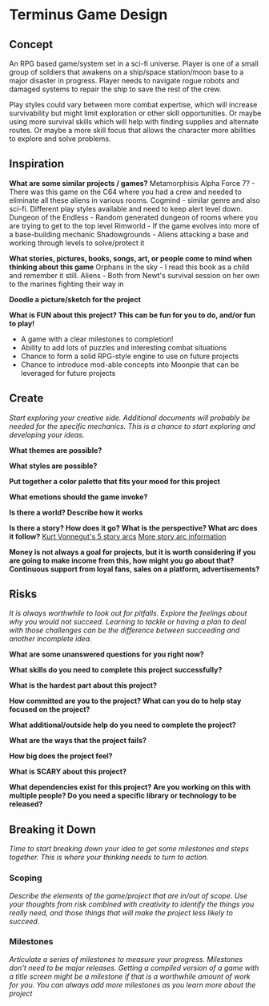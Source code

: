 <!--
 Copyright (c) 2021 Trevor Redfern
 
 This software is released under the MIT License.
 https://opensource.org/licenses/MIT
-->

# Terminus Game Design

## Concept

An RPG based game/system set in a sci-fi universe. Player is one of a small group of soldiers that
awakens on a ship/space station/moon base to a major disaster in progress. Player needs to navigate rogue robots and 
damaged systems to repair the ship to save the rest of the crew. 

Play styles could vary between more combat expertise, which will increase survivability but might limit exploration
or other skill opportunities. Or maybe using more survival skills which will help with finding supplies and
alternate routes. Or maybe a more skill focus that allows the character more abilities to explore and solve problems.

## Inspiration

**What are some similar projects / games?**
Metamorphisis Alpha
Force 7? - There was this game on the C64 where you had a crew and needed to eliminate all these aliens in various rooms.
Cogmind - similar genre and also sci-fi. Different play styles available and need to keep alert level down.
Dungeon of the Endless - Random generated dungeon of rooms where you are trying to get to the top level
Rimworld - If the game evolves into more of a base-building mechanic
Shadowgrounds - Aliens attacking a base and working through levels to solve/protect it


**What stories, pictures, books, songs, art, or people come to mind when thinking about this game**
Orphans in the sky - I read this book as a child and remember it still. 
Aliens - Both from Newt's survival session on her own to the marines fighting their way in

**Doodle a picture/sketch for the project**

**What is FUN about this project? This can be fun for you to do, and/or fun to play!**
- A game with a clear milestones to completion!
- Ability to add lots of puzzles and interesting combat situations
- Chance to form a solid RPG-style engine to use on future projects
- Chance to introduce mod-able concepts into Moonpie that can be leveraged for future projects

## Create

_Start exploring your creative side. Additional documents will probably be needed for the specific mechanics. This is a chance to start exploring and developing your ideas._

**What themes are possible?**

**What styles are possible?**

**Put together a color palette that fits your mood for this project**

**What emotions should the game invoke?**

**Is there a world? Describe how it works**

**Is there a story? How does it go? What is the perspective? What arc does it follow?**
[Kurt Vonnegut's 5 story arcs](http://msmcclure.com/pdf/Five%20Story%20Arcs.pdf)
[More story arc information](https://nofilmschool.com/2016/11/emotional-arcs-6-storytelling-kurt-vonnegut)

**Money is not always a goal for projects, but it is worth considering if you are going to make income from this, how might you go about that? Continuous support from loyal fans, sales on a platform, advertisements?**

## Risks

_It is always worthwhile to look out for pitfalls. Explore the feelings about why you would not succeed. Learning to tackle or having a plan to deal with those challenges can be the difference between succeeding and another incomplete idea._

**What are some unanswered questions for you right now?**

**What skills do you need to complete this project successfully?**

**What is the hardest part about this project?**

**How committed are you to the project? What can you do to help stay focused on the project?**

**What additional/outside help do you need to complete the project?**

**What are the ways that the project fails?**

**How big does the project feel?**

**What is SCARY about this project?**

**What dependencies exist for this project? Are you working on this with multiple people? Do you need a specific library or technology to be released?**

## Breaking it Down

_Time to start breaking down your idea to get some milestones and steps together. This is where your thinking needs to turn to action._

### Scoping
_Describe the elements of the game/project that are in/out of scope. Use your thoughts from risk combined with creativity to identify the things you really need, and those things that will make the project less likely to succeed._

### Milestones
_Articulate a series of milestones to measure your progress. Milestones don't need to be major releases. Getting a compiled version of a game with a title screen might be a milestone if that is a worthwhile amount of work for you. You can always add more milestones as you learn more about the project_